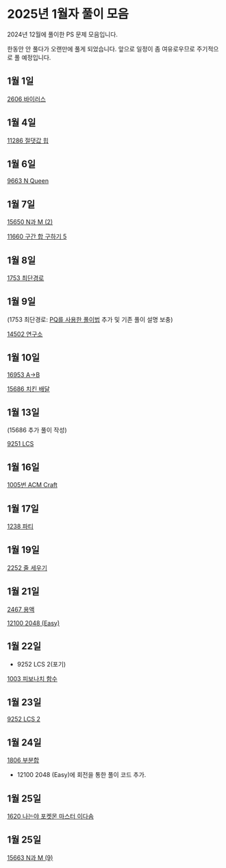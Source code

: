 # 2025년 1월자 풀이 모음

2024년 12월에 풀이한 PS 문제 모음입니다.

한동안 안 풀다가 오랜만에 풀게 되었습니다. 앞으로 일정이 좀 여유로우므로 주기적으로 풀 예정입니다.

## 1월 1일

[2606 바이러스](20250101/2606번-바이러스.md)

## 1월 4일

[11286 절댓값 힙](20250104/11286번-절댓값%20힙.md)

## 1월 6일

[9663 N Queen](20250106/9663번-N-Queen.md)

## 1월 7일

[15650 N과 M (2)](<20250107/15650번-N과%20M(2).md>)

[11660 구간 합 구하기 5](20250107/11660번-구간%20합%20구하기%205.md)

## 1월 8일

[1753 최단경로](20250108/1753번-최단경로.md)

## 1월 9일

(1753 최단경로: [PQ를 사용한 풀이법](20250109/1753_pq.cpp) 추가 및 기존 풀이 설명 보충)

[14502 연구소](20250109/14502번-연구소.md)

## 1월 10일

[16953 A→B](20250110/16953번-A→B.md)

[15686 치킨 배달](20250110/15686번-치킨%20배달.md)

## 1월 13일

(15686 추가 풀이 작성)

[9251 LCS](20250113/9251번-LCS.md)

## 1월 16일

[1005번 ACM Craft](20250116/1005번-ACM%20Craft.md)

## 1월 17일

[1238 파티](20250117/1238번-파티.md)

## 1월 19일

[2252 줄 세우기](20250119/2252번-줄%20세우기.md)

## 1월 21일

[2467 용액](20250121/2467번-용액.md)

[12100 2048 (Easy)](<20250121/12100번-2048%20(Easy).md>)

## 1월 22일

- 9252 LCS 2(포기)

[1003 피보나치 함수](20250122/1003번.md)

## 1월 23일

[9252 LCS 2](20250123/9252번-LCS%202.md)

## 1월 24일

[1806 부분합](20250124/1806-부분합.md)

- 12100 2048 (Easy)에 회전을 통한 풀이 코드 추가.

## 1월 25일

[1620 나는야 포켓몬 마스터 이다솜](20250125/1620-나는야%20포켓몬%20마스터%20이다솜.md)

## 1월 25일

[15663 N과 M (9)](<20250126/15663번-N과%20M%20(9).md>)
